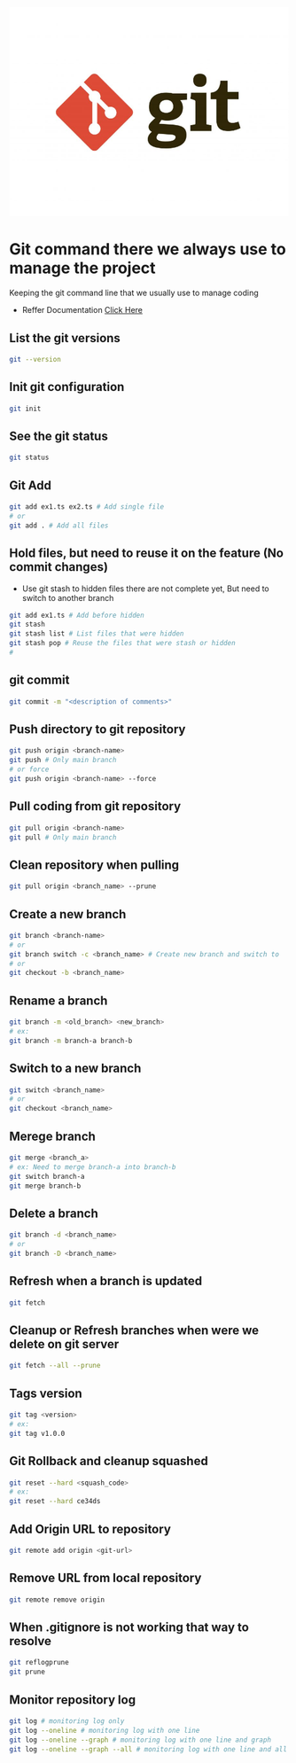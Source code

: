 ![all text](git_logo.jpg)

# Git command there we always use to manage the project

Keeping the git command line that we usually use to manage coding

- Reffer Documentation [Click Here](https://www.w3schools.com/git)

## List the git versions

```bash
git --version
```

## Init git configuration

```bash
git init
```

## See the git status

```bash
git status
```

## Git Add

```bash
git add ex1.ts ex2.ts # Add single file
# or
git add . # Add all files
```

## Hold files, but need to reuse it on the feature (No commit changes)

- Use git stash to hidden files there are not complete yet, But need to switch to another branch

```bash
git add ex1.ts # Add before hidden
git stash
git stash list # List files that were hidden
git stash pop # Reuse the files that were stash or hidden
#
```

## git commit

```bash
git commit -m "<description of comments>"
```

## Push directory to git repository

```bash
git push origin <branch-name>
git push # Only main branch
# or force
git push origin <branch-name> --force
```

## Pull coding from git repository

```bash
git pull origin <branch-name>
git pull # Only main branch
```

## Clean repository when pulling

```bash
git pull origin <branch_name> --prune
```

## Create a new branch

```bash
git branch <branch-name>
# or
git branch switch -c <branch_name> # Create new branch and switch to
# or
git checkout -b <branch_name>
```

## Rename a branch

```bash
git branch -m <old_branch> <new_branch>
# ex:
git branch -m branch-a branch-b
```

## Switch to a new branch

```bash
git switch <branch_name>
# or
git checkout <branch_name>
```

## Merege branch

```bash
git merge <branch_a>
# ex: Need to merge branch-a into branch-b
git switch branch-a
git merge branch-b
```

## Delete a branch

```bash
git branch -d <branch_name>
# or
git branch -D <branch_name>
```

## Refresh when a branch is updated

```bash
git fetch
```

## Cleanup or Refresh branches when were we delete on git server

```bash
git fetch --all --prune
```

## Tags version

```bash
git tag <version>
# ex:
git tag v1.0.0
```

## Git Rollback and cleanup squashed

```bash
git reset --hard <squash_code>
# ex:
git reset --hard ce34ds
```

## Add Origin URL to repository

```bash
git remote add origin <git-url>
```

## Remove URL from local repository

```bash
git remote remove origin
```

## When .gitignore is not working that way to resolve

```bash
git reflogprune
git prune
```

## Monitor repository log

```bash
git log # monitoring log only
git log --oneline # monitoring log with one line
git log --oneline --graph # monitoring log with one line and graph
git log --oneline --graph --all # monitoring log with one line and all graph
```
